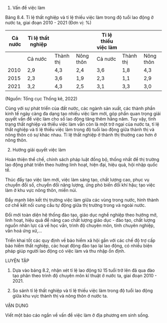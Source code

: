 1. Vấn đề việc làm

Bảng 8.4. Tỉ lệ thất nghiệp và tỉ lệ thiếu việc làm trong độ tuổi lao động ở nước ta, giai đoạn 2010 - 2021
(Đơn vị: %)

| Cả nước | Tỉ lệ thất nghiệp |  |  | Tỉ lệ thiếu việc làm |  |  |
|----------|-------------------|------------|------------|-------------------|------------|------------|
|          | Cả nước | Thành thị | Nông thôn | Cả nước | Thành thị | Nông thôn |
| 2010     | 2,9     | 4,3       | 2,4       | 3,6     | 1,8       | 4,3       |
| 2015     | 2,3     | 3,6       | 1,9       | 2,3     | 1,1       | 2,9       |
| 2021     | 3,2     | 4,3       | 2,5       | 3,1     | 3,3       | 3,0       |

(Nguồn: Tổng cục Thống kê, 2022)

Cùng với sự phát triển của đất nước, các ngành sản xuất, các thành phần kinh tế ngày càng đa dạng tạo nhiều việc làm mới, góp phần quan trọng giải quyết vấn đề việc làm cho số lao động tăng thêm hằng năm. Tuy vậy, tình trạng thất nghiệp và thiếu việc làm vẫn còn là một trở ngại của nước ta, tỉ lệ thất nghiệp và tỉ lệ thiếu việc làm trong độ tuổi lao động giữa thành thị và nông thôn có sự khác nhau. Tỉ lệ thất nghiệp ở thành thị thường cao hơn ở nông thôn.

2. Hướng giải quyết việc làm

Hoàn thiện thể chế, chính sách pháp luật đồng bộ, thống nhất để thị trường lao động phát triển theo hướng linh hoạt, hiện đại, hiệu quả, hội nhập quốc tế.

Thúc đẩy tạo việc làm mới, việc làm sáng tạo, chất lượng cao, phục vụ chuyển đổi số, chuyển đổi năng lượng, ứng phó biến đổi khí hậu; tạo việc làm ở khu vực nông thôn, miền núi.

Đẩy mạnh liên kết thị trường việc làm giữa các vùng trong nước, hình thành cơ chế kết nối cung cầu tự động giữa thị trường trong và ngoài nước.

Đổi mới toàn diện hệ thống đào tạo, giáo dục nghề nghiệp theo hướng mở, linh hoạt, hiệu quả để nâng cao chất lượng giáo dục - đào tạo, chất lượng nguồn nhân lực cả về học vấn, trình độ chuyên môn, tính chuyên nghiệp, văn hoá ứng xử,...

Triển khai tốt các quy định về bảo hiểm xã hội gắn với các chế độ trợ cấp bảo hiểm thất nghiệp, các hoạt động đào tạo lại lao động, có nhiều biện pháp giúp người lao động có việc làm và thu nhập ổn định.

LUYỆN TẬP

1. Dựa vào bảng 8.2, nhận xét tỉ lệ lao động từ 15 tuổi trở lên đã qua đào tạo phân theo trình độ chuyên môn kĩ thuật ở nước ta, giai đoạn 2010 - 2021.

2. So sánh tỉ lệ thất nghiệp và tỉ lệ thiếu việc làm trong độ tuổi lao động giữa khu vực thành thị và nông thôn ở nước ta.

VẬN DỤNG

Viết một báo cáo ngắn về vấn đề việc làm ở địa phương em sinh sống.